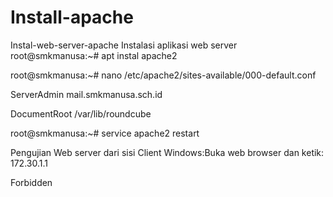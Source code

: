 # Install-apache
Instal-web-server-apache Instalasi aplikasi web server root@smkmanusa:~# apt instal apache2

root@smkmanusa:~# nano /etc/apache2/sites-available/000-default.conf

ServerAdmin mail.smkmanusa.sch.id

DocumentRoot /var/lib/roundcube

root@smkmanusa:~# service apache2 restart

Pengujian Web server dari sisi Client Windows:Buka web browser dan ketik: 172.30.1.1

Forbidden
